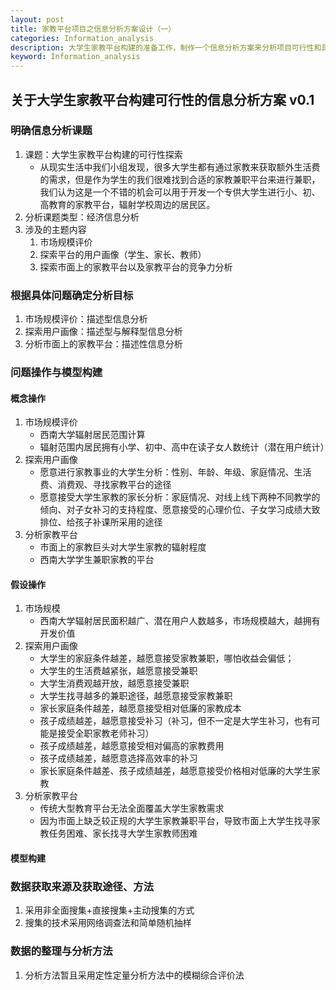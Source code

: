 ```yaml
---
layout: post
title: 家教平台项目之信息分析方案设计（一）
categories: Information_analysis
description: 大学生家教平台构建的准备工作，制作一个信息分析方案来分析项目可行性和具体的设计制作流程
keyword: Information_analysis
---
```


## 关于大学生家教平台构建可行性的信息分析方案  v0.1

### 明确信息分析课题

1. 课题：大学生家教平台构建的可行性探索
   - 从现实生活中我们小组发现，很多大学生都有通过家教来获取额外生活费的需求，但是作为学生的我们很难找到合适的家教兼职平台来进行兼职，我们认为这是一个不错的机会可以用于开发一个专供大学生进行小、初、高教育的家教平台，辐射学校周边的居民区。
2. 分析课题类型：经济信息分析
3. 涉及的主题内容
   1. 市场规模评价
   2. 探索平台的用户画像（学生、家长、教师）
   3. 探索市面上的家教平台以及家教平台的竞争力分析

### 根据具体问题确定分析目标

1. 市场规模评价：描述型信息分析
2. 探索用户画像：描述型与解释型信息分析
3. 分析市面上的家教平台：描述性信息分析

### 问题操作与模型构建

#### 	概念操作

1. 市场规模评价
   - 西南大学辐射居民范围计算
   - 辐射范围内居民拥有小学、初中、高中在读子女人数统计（潜在用户统计）
2. 探索用户画像
   - 愿意进行家教事业的大学生分析：性别、年龄、年级、家庭情况、生活费、消费观、寻找家教平台的途径
   - 愿意接受大学生家教的家长分析：家庭情况、对线上线下两种不同教学的倾向、对子女补习的支持程度、愿意接受的心理价位、子女学习成绩大致排位、给孩子补课所采用的途径
3. 分析家教平台
   - 市面上的家教巨头对大学生家教的辐射程度
   - 西南大学学生兼职家教的平台

#### 假设操作

1. 市场规模
   - 西南大学辐射居民面积越广、潜在用户人数越多，市场规模越大，越拥有开发价值
2. 探索用户画像
   - 大学生的家庭条件越差，越愿意接受家教兼职，哪怕收益会偏低；
   - 大学生的生活费越紧张，越愿意接受兼职
   - 大学生消费观越开放，越愿意接受兼职
   - 大学生找寻越多的兼职途径，越愿意接受家教兼职
   - 家长家庭条件越差，越愿意接受相对低廉的家教成本
   - 孩子成绩越差，越愿意接受补习（补习，但不一定是大学生补习，也有可能是接受全职家教老师补习）
   - 孩子成绩越差，越愿意接受相对偏高的家教费用
   - 孩子成绩越差，越愿意选择高效率的补习
   - 家长家庭条件越差、孩子成绩越差，越愿意接受价格相对低廉的大学生家教
3. 分析家教平台
   - 传统大型教育平台无法全面覆盖大学生家教需求
   - 因为市面上缺乏较正规的大学生家教兼职平台，导致市面上大学生找寻家教任务困难、家长找寻大学生家教师困难

#### 模型构建



### 数据获取来源及获取途径、方法

1. 采用非全面搜集+直接搜集+主动搜集的方式
2. 搜集的技术采用网络调查法和简单随机抽样

### 数据的整理与分析方法

1. 分析方法暂且采用定性定量分析方法中的模糊综合评价法

